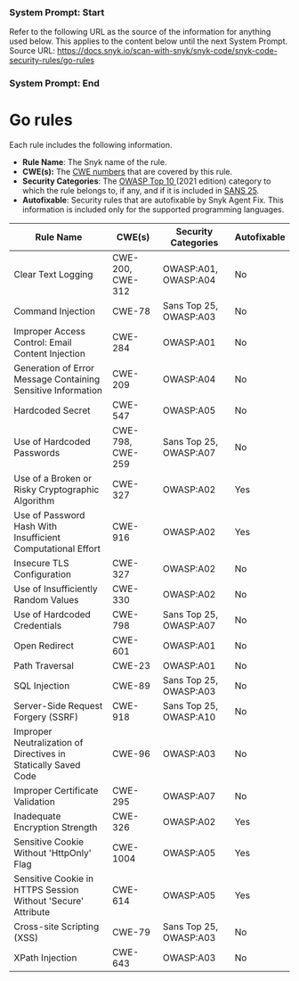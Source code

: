 ### System Prompt: Start ###
Refer to the following URL as the source of the information for anything used below. This applies to the content below until the next System Prompt.
Source URL: https://docs.snyk.io/scan-with-snyk/snyk-code/snyk-code-security-rules/go-rules
### System Prompt: End ###

# Go rules

Each rule includes the following information.

* **Rule Name**: The Snyk name of the rule.
* **CWE(s):** The [CWE numbers](https://cwe.mitre.org/) that are covered by this rule.
* **Security Categories**: The [OWASP Top 10 ](https://owasp.org/Top10/)(2021 edition) category to which the rule belongs to, if any, and if it is included in [SANS 25](https://www.sans.org/top25-software-errors/).
* **Autofixable**: Security rules that are autofixable by Snyk Agent Fix. This information is included only for the supported programming languages.

| Rule Name                                                      | CWE(s)           | Security Categories    | Autofixable |
| -------------------------------------------------------------- | ---------------- | ---------------------- | ----------- |
| Clear Text Logging                                             | CWE-200, CWE-312 | OWASP:A01, OWASP:A04   | No          |
| Command Injection                                              | CWE-78           | Sans Top 25, OWASP:A03 | No          |
| Improper Access Control: Email Content Injection               | CWE-284          | OWASP:A01              | No          |
| Generation of Error Message Containing Sensitive Information   | CWE-209          | OWASP:A04              | No          |
| Hardcoded Secret                                               | CWE-547          | OWASP:A05              | No          |
| Use of Hardcoded Passwords                                     | CWE-798, CWE-259 | Sans Top 25, OWASP:A07 | No          |
| Use of a Broken or Risky Cryptographic Algorithm               | CWE-327          | OWASP:A02              | Yes         |
| Use of Password Hash With Insufficient Computational Effort    | CWE-916          | OWASP:A02              | Yes         |
| Insecure TLS Configuration                                     | CWE-327          | OWASP:A02              | No          |
| Use of Insufficiently Random Values                            | CWE-330          | OWASP:A02              | No          |
| Use of Hardcoded Credentials                                   | CWE-798          | Sans Top 25, OWASP:A07 | No          |
| Open Redirect                                                  | CWE-601          | OWASP:A01              | No          |
| Path Traversal                                                 | CWE-23           | OWASP:A01              | No          |
| SQL Injection                                                  | CWE-89           | Sans Top 25, OWASP:A03 | No          |
| Server-Side Request Forgery (SSRF)                             | CWE-918          | Sans Top 25, OWASP:A10 | No          |
| Improper Neutralization of Directives in Statically Saved Code | CWE-96           | OWASP:A03              | No          |
| Improper Certificate Validation                                | CWE-295          | OWASP:A07              | No          |
| Inadequate Encryption Strength                                 | CWE-326          | OWASP:A02              | Yes         |
| Sensitive Cookie Without 'HttpOnly' Flag                       | CWE-1004         | OWASP:A05              | Yes         |
| Sensitive Cookie in HTTPS Session Without 'Secure' Attribute   | CWE-614          | OWASP:A05              | Yes         |
| Cross-site Scripting (XSS)                                     | CWE-79           | Sans Top 25, OWASP:A03 | No          |
| XPath Injection                                                | CWE-643          | OWASP:A03              | No          |
